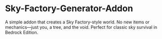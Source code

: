 # Sky-Factory-Generator-Addon
A simple addon that creates a Sky Factory-style world. No new items or mechanics—just you, a tree, and the void. Perfect for classic sky survival in Bedrock Edition.
